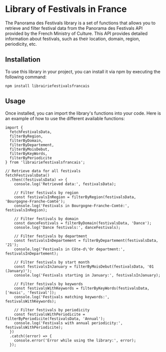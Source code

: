 # Library of Festivals in France

The Panorama des Festivals library is a set of functions that allows you to retrieve and filter festival data from the Panorama des Festivals API provided by the French Ministry of Culture. This API provides detailed information about festivals, such as their location, domain, region, periodicity, etc.

## Installation
To use this library in your project, you can install it via npm by executing the following command:

```
npm install librairiefestivalsfrancais
```

## Usage
Once installed, you can import the library's functions into your code. Here is an example of how to use the different available functions:

```
import {
  fetchFestivalsData,
  filterByRegion,
  filterByDomain,
  filterByDepartement,
  filterByMoisDebut,
  filterByKeyWords,
  filterByPeriodicite
} from 'librairiefestivalsfrancais';

// Retrieve data for all festivals
fetchFestivalsData()
  .then((festivalsData) => {
    console.log('Retrieved data:', festivalsData);

    // Filter festivals by region
    const festivalsInRegion = filterByRegion(festivalsData, 'Bourgogne-Franche-Comté');
    console.log('Festivals in Bourgogne-Franche-Comté:', festivalsInRegion);

    // Filter festivals by domain
    const danceFestivals = filterByDomain(festivalsData, 'Dance');
    console.log('Dance festivals:', danceFestivals);

    // Filter festivals by department
    const festivalsInDepartement = filterByDepartement(festivalsData, '21');
    console.log('Festivals in Côte-d\'Or department:', festivalsInDepartement);

    // Filter festivals by start month
    const festivalsInJanuary = filterByMoisDebut(festivalsData, '01 (January)');
    console.log('Festivals starting in January:', festivalsInJanuary);

    // Filter festivals by keywords
    const festivalsWithKeywords = filterByKeyWords(festivalsData, ['music', 'festival']);
    console.log('Festivals matching keywords:', festivalsWithKeywords);

    // Filter festivals by periodicity
    const festivalsWithPeriodicite = filterByPeriodicite(festivalsData, 'Annual');
    console.log('Festivals with annual periodicity:', festivalsWithPeriodicite);
  })
  .catch((error) => {
    console.error('Error while using the library:', error);
  });

```